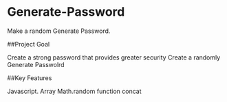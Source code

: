 # Generate-Password
Make a random Generate Password.


##Project Goal

Create a strong password that provides greater security
Create a randomly Generate Passwolrd

##Key Features

Javascript.
Array
Math.random function
concat
